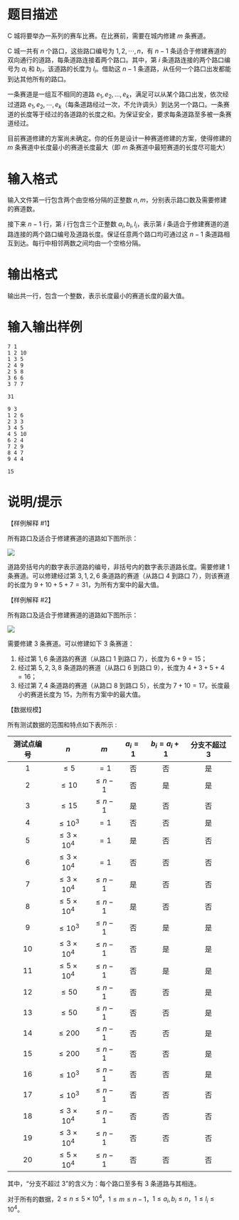 # 题目描述

C 城将要举办一系列的赛车比赛。在比赛前，需要在城内修建 $m$ 条赛道。

C 城一共有 $n$ 个路口，这些路口编号为 $1,2,\cdots,n$，有 $n-1$ 条适合于修建赛道的双向通行的道路，每条道路连接着两个路口。其中，第 $i$ 条道路连接的两个路口编号为 $a_i$ 和 $b_i$，该道路的长度为 $l_i$。借助这 $n-1$ 条道路，从任何一个路口出发都能到达其他所有的路口。

一条赛道是一组互不相同的道路 $e_1,e_2,…,e_k$，满足可以从某个路口出发，依次经过道路 $e_1,e_2,\cdots,e_k$（每条道路经过一次，不允许调头）到达另一个路口。一条赛道的长度等于经过的各道路的长度之和。为保证安全，要求每条道路至多被一条赛道经过。

目前赛道修建的方案尚未确定。你的任务是设计一种赛道修建的方案，使得修建的 $m$ 条赛道中长度最小的赛道长度最大（即 $m$ 条赛道中最短赛道的长度尽可能大）

# 输入格式

输入文件第一行包含两个由空格分隔的正整数 $n,m$，分别表示路口数及需要修建的赛道数。

接下来 $n-1$ 行，第 $i$ 行包含三个正整数 $a_i,b_i,l_i$，表示第 $i$ 条适合于修建赛道的道路连接的两个路口编号及道路长度。保证任意两个路口均可通过这 $n-1$ 条道路相互到达。每行中相邻两数之间均由一个空格分隔。

# 输出格式

输出共一行，包含一个整数，表示长度最小的赛道长度的最大值。

# 输入输出样例

```input1
7 1
1 2 10
1 3 5
2 4 9
2 5 8
3 6 6
3 7 7
```

```output1
31
```

```input2
9 3
1 2 6
2 3 3
3 4 5
4 5 10
6 2 4
7 2 9
8 4 7
9 4 4
```

```output2
15
```

# 说明/提示

【样例解释 #1】

所有路口及适合于修建赛道的道路如下图所示：

![](file://1.jpg)

道路旁括号内的数字表示道路的编号，非括号内的数字表示道路长度。需要修建 $1$ 条赛道。可以修建经过第 $3,1,2,6$ 条道路的赛道（从路口 $4$ 到路口 $7$），则该赛道的长度为 $9+10+5+7=31$，为所有方案中的最大值。

【样例解释 #2】

所有路口及适合于修建赛道的道路如下图所示：

![](file://2.jpg)

需要修建 $3$ 条赛道。可以修建如下 $3$ 条赛道：

1. 经过第 $1,6$ 条道路的赛道（从路口 $1$ 到路口 $7$），长度为 $6+9=15$；
2. 经过第 $5,2,3,8$ 条道路的赛道（从路口 $6$ 到路口 $9$），长度为 $4+3+5+4=16$；
3. 经过第 $7,4$ 条道路的赛道（从路口 $8$ 到路口 $5$），长度为 $7+10=17$。长度最小的赛道长度为 $15$，为所有方案中的最大值。

【数据规模】

所有测试数据的范围和特点如下表所示 :

| 测试点编号 |          $n$           |    $m$     | $a_i=1$ | $b_i=a_i+1$ | 分支不超过 $3$ |
| :--------: | :--------------------: | :--------: | :-----: | :---------: | :------------: |
|    $1$     |        $\leq 5$        |    $=1$    |   否    |     否      |       是       |
|    $2$     |       $\leq 10$        | $\leq n-1$ |   否    |     是      |       是       |
|    $3$     |       $\leq 15$        | $\leq n-1$ |   是    |     否      |       否       |
|    $4$     |     $\leq {10}^3$      |    $=1$    |   否    |     否      |       是       |
|    $5$     | $\leq 3 \times {10}^4$ |    $=1$    |   是    |     否      |       否       |
|    $6$     | $\leq 3 \times {10}^4$ |    $=1$    |   否    |     否      |       否       |
|    $7$     | $\leq 3 \times {10}^4$ | $\leq n-1$ |   是    |     否      |       否       |
|    $8$     | $\leq 5 \times {10}^4$ | $\leq n-1$ |   是    |     否      |       否       |
|    $9$     |     $\leq {10}^3$      | $\leq n-1$ |   否    |     是      |       是       |
|    $10$    | $\leq 3 \times {10}^4$ | $\leq n-1$ |   否    |     是      |       是       |
|    $11$    | $\leq 5 \times {10}^4$ | $\leq n-1$ |   否    |     是      |       是       |
|    $12$    |       $\leq 50$        | $\leq n-1$ |   否    |     否      |       是       |
|    $13$    |       $\leq 50$        | $\leq n-1$ |   否    |     否      |       是       |
|    $14$    |       $\leq 200$       | $\leq n-1$ |   否    |     否      |       是       |
|    $15$    |       $\leq 200$       | $\leq n-1$ |   否    |     否      |       是       |
|    $16$    |     $\leq {10}^3$      | $\leq n-1$ |   否    |     否      |       是       |
|    $17$    |     $\leq {10}^3$      | $\leq n-1$ |   否    |     否      |       否       |
|    $18$    | $\leq 3 \times {10}^4$ | $\leq n-1$ |   否    |     否      |       否       |
|    $19$    | $\leq 3 \times {10}^4$ | $\leq n-1$ |   否    |     否      |       否       |
|    $20$    | $\leq 5 \times {10}^4$ | $\leq n-1$ |   否    |     否      |       否       |

其中，“分支不超过 $3$”的含义为：每个路口至多有 $3$ 条道路与其相连。

对于所有的数据，$2 \leq n \leq 5 \times {10}^4$，$1 \leq m \leq n−1$，$1 \leq a_i,b_i \leq n$，$1 \leq l_i \leq {10}^4$。
